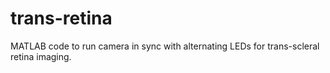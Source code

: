# trans-retina
MATLAB code to run camera in sync with alternating LEDs for trans-scleral retina imaging.
